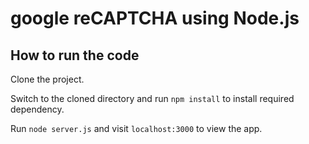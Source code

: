 # google reCAPTCHA using Node.js

## How to run the code

Clone the project.

Switch to the cloned directory and run ```npm install``` to install required dependency.

Run ```node server.js``` and visit ```localhost:3000``` to view the app.
